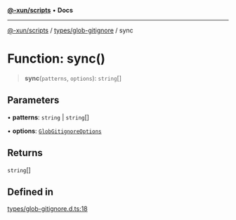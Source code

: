 [**@-xun/scripts**](../../../README.md) • **Docs**

***

[@-xun/scripts](../../../README.md) / [types/glob-gitignore](../README.md) / sync

# Function: sync()

> **sync**(`patterns`, `options`): `string`[]

## Parameters

• **patterns**: `string` \| `string`[]

• **options**: [`GlobGitignoreOptions`](../type-aliases/GlobGitignoreOptions.md)

## Returns

`string`[]

## Defined in

[types/glob-gitignore.d.ts:18](https://github.com/Xunnamius/xscripts/blob/d6d7a7ba960d4afbaeb1cb7202a4cb4c1a4e6c33/types/glob-gitignore.d.ts#L18)
